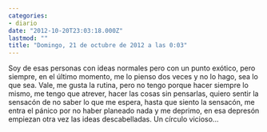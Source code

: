 ```yaml
---
categories:
- diario
date: "2012-10-20T23:03:18.000Z"
lastmod: ""
title: "Domingo, 21 de octubre de 2012 a las 0:03"
---
```


Soy de esas personas con ideas normales pero con un punto exótico, pero siempre, en el último momento, me lo pienso dos veces y no lo hago, sea lo que sea. Vale, me gusta la rutina, pero no tengo porque hacer siempre lo mismo, me tengo que atrever, hacer las cosas sin pensarlas, quiero sentir la sensacón de no saber lo que me espera, hasta que siento la sensacón, me entra el pánico por no haber planeado nada y me deprimo, en esa depresón empiezan otra vez las ideas descabelladas. Un cí­rculo vicioso...